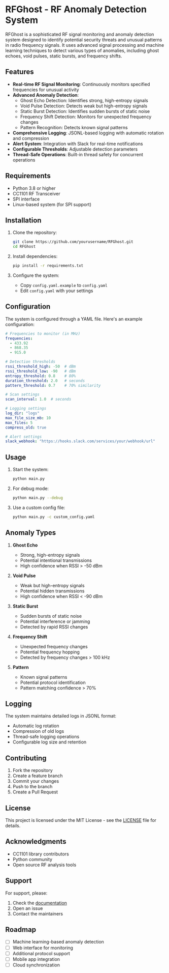 # RFGhost - RF Anomaly Detection System

RFGhost is a sophisticated RF signal monitoring and anomaly detection system designed to identify potential security threats and unusual patterns in radio frequency signals. It uses advanced signal processing and machine learning techniques to detect various types of anomalies, including ghost echoes, void pulses, static bursts, and frequency shifts.

## Features

- **Real-time RF Signal Monitoring**: Continuously monitors specified frequencies for unusual activity
- **Advanced Anomaly Detection**:
  - Ghost Echo Detection: Identifies strong, high-entropy signals
  - Void Pulse Detection: Detects weak but high-entropy signals
  - Static Burst Detection: Identifies sudden bursts of static noise
  - Frequency Shift Detection: Monitors for unexpected frequency changes
  - Pattern Recognition: Detects known signal patterns
- **Comprehensive Logging**: JSONL-based logging with automatic rotation and compression
- **Alert System**: Integration with Slack for real-time notifications
- **Configurable Thresholds**: Adjustable detection parameters
- **Thread-Safe Operations**: Built-in thread safety for concurrent operations

## Requirements

- Python 3.8 or higher
- CC1101 RF Transceiver
- SPI interface
- Linux-based system (for SPI support)

## Installation

1. Clone the repository:
   ```bash
   git clone https://github.com/yourusername/RFGhost.git
   cd RFGhost
   ```

2. Install dependencies:
   ```bash
   pip install -r requirements.txt
   ```

3. Configure the system:
   - Copy `config.yaml.example` to `config.yaml`
   - Edit `config.yaml` with your settings

## Configuration

The system is configured through a YAML file. Here's an example configuration:

```yaml
# Frequencies to monitor (in MHz)
frequencies:
  - 433.92
  - 868.35
  - 915.0

# Detection thresholds
rssi_threshold_high: -50  # dBm
rssi_threshold_low: -90   # dBm
entropy_threshold: 0.8    # 80%
duration_threshold: 2.0   # seconds
pattern_threshold: 0.7    # 70% similarity

# Scan settings
scan_interval: 1.0  # seconds

# Logging settings
log_dir: "logs"
max_file_size_mb: 10
max_files: 5
compress_old: true

# Alert settings
slack_webhook: "https://hooks.slack.com/services/your/webhook/url"
```

## Usage

1. Start the system:
   ```bash
   python main.py
   ```

2. For debug mode:
   ```bash
   python main.py --debug
   ```

3. Use a custom config file:
   ```bash
   python main.py -c custom_config.yaml
   ```

## Anomaly Types

1. **Ghost Echo**
   - Strong, high-entropy signals
   - Potential intentional transmissions
   - High confidence when RSSI > -50 dBm

2. **Void Pulse**
   - Weak but high-entropy signals
   - Potential hidden transmissions
   - High confidence when RSSI < -90 dBm

3. **Static Burst**
   - Sudden bursts of static noise
   - Potential interference or jamming
   - Detected by rapid RSSI changes

4. **Frequency Shift**
   - Unexpected frequency changes
   - Potential frequency hopping
   - Detected by frequency changes > 100 kHz

5. **Pattern**
   - Known signal patterns
   - Potential protocol identification
   - Pattern matching confidence > 70%

## Logging

The system maintains detailed logs in JSONL format:
- Automatic log rotation
- Compression of old logs
- Thread-safe logging operations
- Configurable log size and retention

## Contributing

1. Fork the repository
2. Create a feature branch
3. Commit your changes
4. Push to the branch
5. Create a Pull Request

## License

This project is licensed under the MIT License - see the [LICENSE](LICENSE) file for details.

## Acknowledgments

- CC1101 library contributors
- Python community
- Open source RF analysis tools

## Support

For support, please:
1. Check the [documentation](docs/)
2. Open an issue
3. Contact the maintainers

## Roadmap

- [ ] Machine learning-based anomaly detection
- [ ] Web interface for monitoring
- [ ] Additional protocol support
- [ ] Mobile app integration
- [ ] Cloud synchronization
